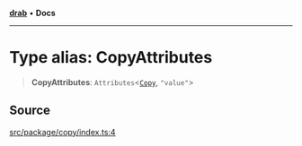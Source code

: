 [**drab**](/docs/README.md) • **Docs**

---

# Type alias: CopyAttributes

> **CopyAttributes**: `Attributes`\<[`Copy`](/docs/classes/Copy.md), `"value"`\>

## Source

[src/package/copy/index.ts:4](https://github.com/rossrobino/components/blob/33c45b8385b046591d3902fc8e91aef56864abde/src/package/copy/index.ts#L4)
